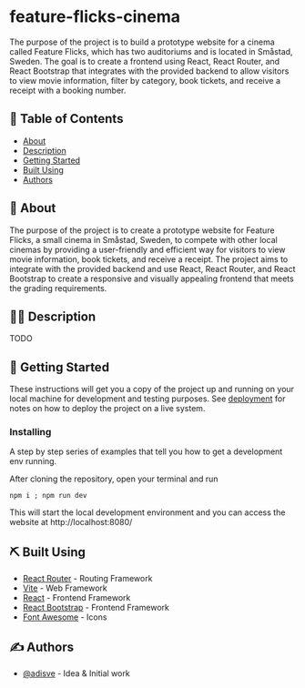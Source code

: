 <h1 align="left">feature-flicks-cinema</h1>

<p align="left">
  The purpose of the project is to build a prototype website for a cinema called Feature Flicks, which has two auditoriums and is located in Småstad, Sweden. The goal is to create a frontend using React, React Router, and React Bootstrap that integrates with the provided backend to allow visitors to view movie information, filter by category, book tickets, and receive a receipt with a booking number.
  <br> 
</p>

## 📝 Table of Contents

- [About](#about)
- [Description](#description)
- [Getting Started](#getting_started)
- [Built Using](#built_using)
- [Authors](#authors)

## 🧐 About <a name = "about"></a>

The purpose of the project is to create a prototype website for Feature Flicks, a small cinema in Småstad, Sweden, to compete with other local cinemas by providing a user-friendly and efficient way for visitors to view movie information, book tickets, and receive a receipt. The project aims to integrate with the provided backend and use React, React Router, and React Bootstrap to create a responsive and visually appealing frontend that meets the grading requirements.

## 👨‍💻 Description <a name = "description"></a>

TODO

## 🏁 Getting Started <a name = "getting_started"></a>

These instructions will get you a copy of the project up and running on your local machine for development and testing purposes. See [deployment](#deployment) for notes on how to deploy the project on a live system.


### Installing

A step by step series of examples that tell you how to get a development env running.

After cloning the repository, open your terminal and run

```
npm i ; npm run dev
```

This will start the local development environment and you can access the website at http://localhost:8080/


## ⛏️ Built Using <a name = "built_using"></a>

- [React Router](https://reactrouter.com/en/main) - Routing Framework
- [Vite](https://vitejs.dev/) - Web Framework
- [React](https://reactjs.org/) - Frontend Framework
- [React Bootstrap](https://react-bootstrap.github.io/) - Frontend Framework
- [Font Awesome](https://fontawesome.com/) - Icons

## ✍️ Authors <a name = "authors"></a>

- [@adisve](https://github.com/adisve) - Idea & Initial work
